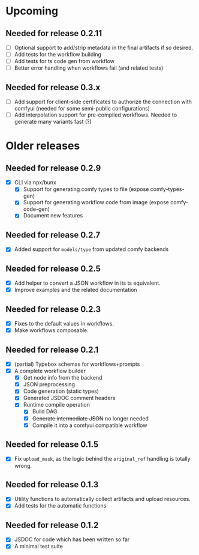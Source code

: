 # Upcoming

## Needed for release 0.2.11

- [ ] Optional support to add/strip metadata in the final artifacts if so desired.
- [ ] Add tests for the workflow building
- [ ] Add tests for ts code gen from workflow
- [ ] Better error handling when workflows fail (and related tests)

## Needed for release 0.3.x

- [ ] Add support for client-side certificates to authorize the connection with comfyui (needed for some semi-public configurations)
- [ ] Add interpolation support for pre-compiled workflows. Needed to generate many variants fast (?)

# Older releases

## Needed for release 0.2.9

- [x] CLI via npx/bunx
  - [x] Support for generating comfy types to file (expose comfy-types-gen)
  - [x] Support for generating workflow code from image (expose comfy-code-gen)
  - [x] Document new features

## Needed for release 0.2.7

- [x] Added support for `models/type` from updated comfy backends

## Needed for release 0.2.5

- [x] Add helper to convert a JSON workflow in its ts equivalent.
- [x] Improve examples and the related documentation

## Needed for release 0.2.3

- [x] Fixes to the default values in workflows.
- [x] Make workflows composable.

## Needed for release 0.2.1

- [x] (partial) Typebox schemas for workflows+prompts
- [x] A complete workflow builder
  - [x] Get node info from the backend
  - [x] JSON preprocessing
  - [x] Code generation (static types)
  - [x] Generated JSDOC comment headers
  - [x] Runtime compile operation
    - [x] Build DAG
    - [x] ~~Generate intermediate JSON~~ no longer needed
    - [x] Compile it into a comfyui compatible workflow

## Needed for release 0.1.5

- [x] Fix `upload_mask`, as the logic behind the `original_ref` handling is totally wrong.

## Needed for release 0.1.3

- [x] Utility functions to automatically collect artifacts and upload resources.
- [x] Add tests for the automatic functions

## Needed for release 0.1.2

- [x] JSDOC for code which has been written so far
- [x] A minimal test suite
